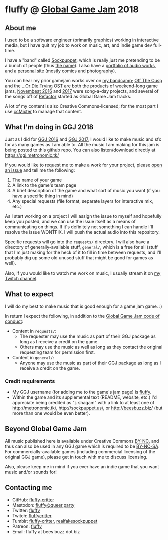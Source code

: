 # fluffy @ [Global Game Jam](http://globalgamejam.org/) 2018

## About me

I used to be a software engineer (primarily graphics) working in interactive media, but I have quit my job to work on music, art, and indie game dev full-time.

I have a "band" called [Sockpuppet](http://sockpuppet.us/), which is really just me pretending to be a bunch of people (thus [the name](https://en.wikipedia.org/wiki/Sockpuppet_(Internet))). I also have a [portfolio of audio works](http://metronomic.tk/), and a [personal site](http://beesbuzz.biz/) (mostly comics and photography).

You can hear my prior gamejam works over on [my bandcamp](http://music.sockpuppet.us/); [Off The Cusp](http://music.sockpuppet.us/album/off-the-cusp) and the [...Or Die Trying OST](http://music.sockpuppet.us/album/or-die-trying-ost) are both the products of weekend-long game jams, [Novembeat 2016](http://music.sockpuppet.us/album/novembeat-2016) and [2017](http://music.sockpuppet.us/album/novembeat-2017) were song-a-day projects, and several of the songs off of [Refactor](http://music.sockpuppet.us/album/refactor) started as Global Game Jam tracks.

A lot of my content is also Creative Commons-licensed; for the most part I use [ccMixter](http://ccmixter.org/people/fluffy) to manage that content.

## What I'm doing in GGJ 2018

Just as I did for [GGJ 2016](http://metronomic.tk/2016/) and [GGJ 2017](http://metronomic.tk/2017/), I would like to make music and sfx for as many games as I am able to. All the music I am making for this jam is being posted to this github repo. You can also listen/download directly at https://ggj.metronomic.tk/

If you would like to request me to make a work for your project, please [open an issue](https://github.com/fluffy-critter/ggj2018-music/issues/new) and tell me the following:

1. The name of your game
2. A link to the game's team page
3. A brief description of the game and what sort of music you want (if you have a specific thing in mind)
4. Any special requests (file format, separate layers for interactive mix, etc.)

As I start working on a project I will assign the issue to myself and hopefully keep you posted, and we can use the issue itself as a means of communicating on things. If it's definitely not something I can handle I'll resolve the issue WONTFIX. I will push the actual audio into this repository.

Specific requests will go into the `requests/` directory. I will also have a directory of generally-available stuff, `general/`, which is a free for all (stuff that I'm just making for the heck of it to fill in time between requests, and I'll probably dig up some old unused stuff that might be good for games as well).

Also, if you would like to watch me work on music, I usually stream it on [my Twitch channel](http://twitch.tv/fluffycritter).

## What to expect

I will do my best to make music that is good enough for a game jam game. :)

In return I expect the following, in addition to the [Global Game Jam code of conduct](http://globalgamejam.org/code-conduct-legal-policies):

* Content in `requests/`:
    * The requester may use the music as part of their GGJ package as long as I receive a credit on the game.
    * Others may use the music as well as long as they contact the original requesting team for permission first.
* Content in `general/`:
    * Anyone may use the music as part of their GGJ package as long as I receive a credit on the game.

### Credit requirements

* My GGJ username (for adding me to the game's jam page) is [fluffy](http://globalgamejam.org/users/fluffy).
* Within the game and its supplemental text (README, website, etc.) I'd appreciate being credited as "j. shagam" with a link to at least one of http://metronomic.tk/, http://sockpuppet.us/, or http://beesbuzz.biz/ (but more than one would be even better).

## Beyond Global Game Jam

All music published here is available under Creative Commons [BY-NC](http://creativecommons.org/licenses/by-nc/4.0/), and thus can also be used in any GGJ game which is required to be [BY-NC-SA](http://creativecommons.org/licenses/by-nc/4.0/). For commercially-available games (including commercial licensing of the original GGJ game), please get in touch with me to discuss licensing.

Also, please keep me in mind if you ever have an indie game that you want music and/or sounds for!

## Contacting me

* GitHub: [fluffy-critter](https://github.com/fluffy-critter)
* Mastodon: [fluffy@queer.party](https://queer.party/@fluffy)
* Twitter: [fluffy](http://twitter.com/fluffy)
* Twitch: [fluffycritter](https://twitch.tv/fluffycritter)
* Tumblr: [fluffy-critter](http://tumblr.beesbuzz.biz), [realfakesockpuppet](http://blog.sockpuppet.us/)
* Patreon: [fluffy](http://patreon.com/fluffy)
* Email: fluffy at bees buzz dot biz
